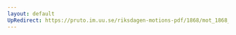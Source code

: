 ```yaml
---
layout: default
UpRedirect: https://pruto.im.uu.se/riksdagen-motions-pdf/1868/mot_1868__ak__282/mot_1868__ak__282-002.pdf
---
```

